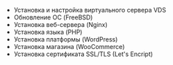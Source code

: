 - Установка и настройка виртуального сервера VDS
- Обновление ОС (FreeBSD)
- Установка веб-сервера (Nginx)
- Установка языка (PHP)
- Установка платформы (WordPress)
- Установка магазина (WooCommerce)
- Установка сертификата SSL/TLS (Let's Encript)
